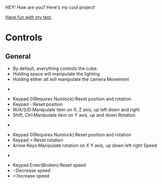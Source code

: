 HEY! How are you? Here's my cool project!

[Have fun with my test.](http://pokeman2003.github.io/Unity-Project-3/Build/index.html)

Controls
=
General
-
* By default, everything controls the cube.
* Holding space will mainpulate the lighting
* Holding either alt will manipulate the camera
Movement
-
* Keypad 0(Requires Numlock):Reset position and rotation
* Keypad -:Reset position
* W/A/S/D:Manipulate item on X, Z axis, up left down and right
* Shift, Ctrl:Manipulate item on Y axis, up and down
Rotation
-
* Keypad 0(Requires Numlock):Reset position and rotation
* Keypad +:Reset rotation
* Arrow Keys:Manipulate rotation on X Y axis, up down left right
Speed
-
* Keypad Enter(Broken):Reset speed
* -:Decrease speed
* =:Increase speed